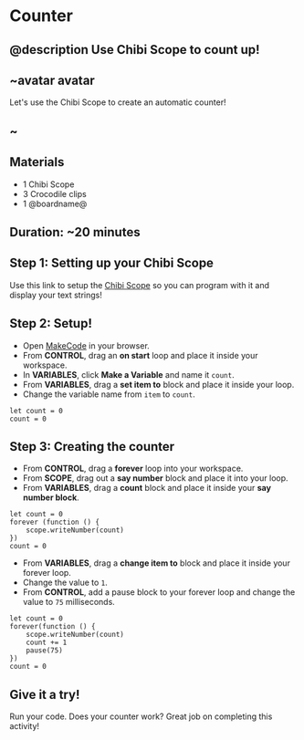 # Counter 
## @description Use Chibi Scope to count up! 

## ~avatar avatar 
Let's use the Chibi Scope to create an automatic counter! 
## ~ 

## Materials 
* 1 Chibi Scope 
* 3 Crocodile clips 
* 1 @boardname@ 

## Duration: ~20 minutes 

## Step 1: Setting up your Chibi Scope

Use this link to setup the [Chibi Scope](/scope-setup) so you can program with it and display your text strings!

## Step 2: Setup! 

* Open [MakeCode](@homeurl@) in your browser.
* From **CONTROL**, drag an **on start** loop and place it inside your workspace. 
* In **VARIABLES**, click **Make a Variable** and name it ``count``. 
* From **VARIABLES**, drag a **set item to** block and place it inside your loop. 
* Change the variable name from ``item`` to ``count``. 

```blocks
let count = 0 
count = 0  
```

## Step 3: Creating the counter 
* From **CONTROL**, drag a **forever** loop into your workspace. 
* From **SCOPE**, drag out a **say number** block and place it into your loop. 
* From **VARIABLES**, drag a **count** block and place it inside your **say number block**. 

```blocks
let count = 0 
forever (function () {
    scope.writeNumber(count)
})
count = 0 
``` 

* From **VARIABLES**, drag a **change item to** block and place it inside your forever loop. 
* Change the value to ``1``. 
* From **CONTROL**, add a pause block to your forever loop and change the value to ``75`` milliseconds. 

```blocks
let count = 0
forever(function () {
    scope.writeNumber(count)
    count += 1 
    pause(75)
})
count = 0 
```

## Give it a try!

Run your code. Does your counter work? Great job on completing this activity! 

